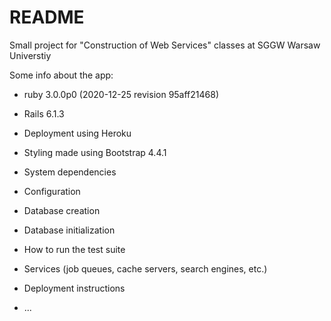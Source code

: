 # README

Small project for "Construction of Web Services" classes at SGGW Warsaw Universtiy

Some info about the app:

* ruby 3.0.0p0 (2020-12-25 revision 95aff21468)
* Rails 6.1.3
* Deployment using Heroku
* Styling made using Bootstrap 4.4.1

* System dependencies

* Configuration

* Database creation

* Database initialization

* How to run the test suite

* Services (job queues, cache servers, search engines, etc.)

* Deployment instructions

* ...
